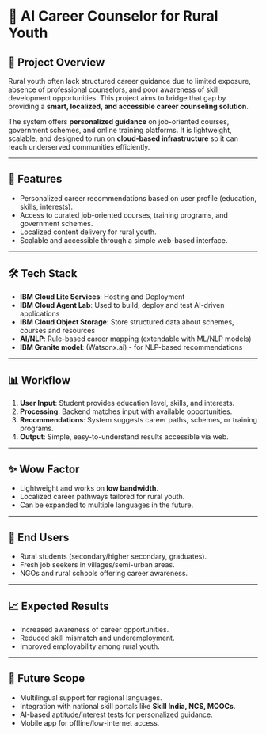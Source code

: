 # 🌟 AI Career Counselor for Rural Youth

## 📌 Project Overview

Rural youth often lack structured career guidance due to limited exposure, absence of professional counselors, and poor awareness of skill development opportunities. This project aims to bridge that gap by providing a **smart, localized, and accessible career counseling solution**.

The system offers **personalized guidance** on job-oriented courses, government schemes, and online training platforms. It is lightweight, scalable, and designed to run on **cloud-based infrastructure** so it can reach underserved communities efficiently.

---

## 🚀 Features

* Personalized career recommendations based on user profile (education, skills, interests).
* Access to curated job-oriented courses, training programs, and government schemes.
* Localized content delivery for rural youth.
* Scalable and accessible through a simple web-based interface.

---

## 🛠️ Tech Stack

* **IBM Cloud Lite Services**: Hosting and Deployment​
* **IBM Cloud Agent Lab**: Used to build, deploy and test AI-driven applications
* **IBM Cloud Object Storage**: Store structured data about schemes, courses and resources​
* **AI/NLP**: Rule-based career mapping (extendable with ML/NLP models)
* **IBM Granite model**: (Watsonx.ai) - for NLP-based recommendations​  

---

## 📊 Workflow

1. **User Input**: Student provides education level, skills, and interests.
2. **Processing**: Backend matches input with available opportunities.
3. **Recommendations**: System suggests career paths, schemes, or training programs.
4. **Output**: Simple, easy-to-understand results accessible via web.

---

## ✨ Wow Factor

* Lightweight and works on **low bandwidth**.
* Localized career pathways tailored for rural youth.
* Can be expanded to multiple languages in the future.

---

## 👥 End Users

* Rural students (secondary/higher secondary, graduates).
* Fresh job seekers in villages/semi-urban areas.
* NGOs and rural schools offering career awareness.

---

## 📈 Expected Results

* Increased awareness of career opportunities.
* Reduced skill mismatch and underemployment.
* Improved employability among rural youth.

---

## 🔮 Future Scope

* Multilingual support for regional languages.
* Integration with national skill portals like **Skill India, NCS, MOOCs**.
* AI-based aptitude/interest tests for personalized guidance.
* Mobile app for offline/low-internet access.



